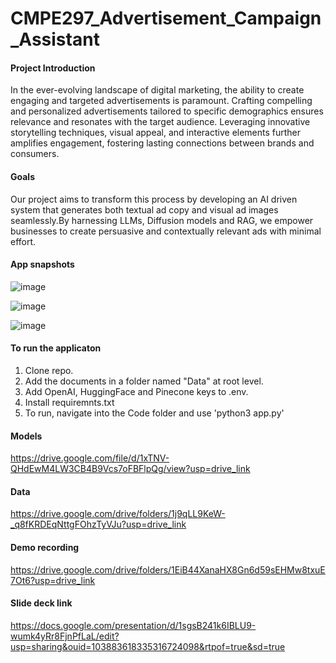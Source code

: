 # CMPE297_Advertisement_Campaign_Assistant

#### Project Introduction
In the ever-evolving landscape of digital marketing, the ability to create engaging and targeted advertisements is paramount. Crafting compelling and personalized advertisements tailored to specific demographics ensures relevance and resonates with the target audience. Leveraging innovative storytelling techniques, visual appeal, and interactive elements further amplifies engagement, fostering lasting connections between brands and consumers. 

#### Goals
Our project aims to transform this process by developing an AI driven system that generates both textual ad copy and visual ad images seamlessly.By harnessing LLMs, Diffusion models and RAG, we empower businesses to create persuasive and contextually relevant ads with minimal effort.

#### App snapshots

![image](https://github.com/kotharisanjana/CMPE297_Advertisement_Campaign_Assistant/assets/60322201/0edf7ba0-adc1-4d6e-8859-7a9d8844e696)

![image](https://github.com/kotharisanjana/CMPE297_Advertisement_Campaign_Assistant/assets/60322201/e046dcd7-0372-4fa9-8706-4c120e6b7a78)

![image](https://github.com/kotharisanjana/CMPE297_Advertisement_Campaign_Assistant/assets/60322201/65593501-0322-48fc-b7bf-0da2e0d9b06d)

#### To run the applicaton
1. Clone repo.
2. Add the documents in a folder named "Data" at root level.
3. Add OpenAI, HuggingFace and Pinecone keys to .env.
4. Install requiremnts.txt
5. To run, navigate into the Code folder and use 'python3 app.py'

#### Models
https://drive.google.com/file/d/1xTNV-QHdEwM4LW3CB4B9Vcs7oFBFlpQg/view?usp=drive_link

#### Data
https://drive.google.com/drive/folders/1j9qLL9KeW-_q8fKRDEqNttgFOhzTyVJu?usp=drive_link

#### Demo recording
https://drive.google.com/drive/folders/1EiB44XanaHX8Gn6d59sEHMw8txuE7Ot6?usp=drive_link

#### Slide deck link
https://docs.google.com/presentation/d/1sgsB241k6IBLU9-wumk4yRr8FjnPfLaL/edit?usp=sharing&ouid=103883618335316724098&rtpof=true&sd=true
